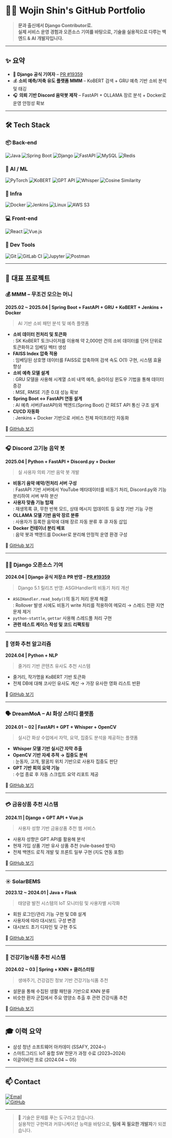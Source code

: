 # 👨‍💻 Wojin Shin's GitHub Portfolio

> **문과 출신에서 Django Contributor로.**  
> **실제 서비스 운영 경험과 오픈소스 기여를 바탕으로, 기술을 실용적으로 다루는 백엔드 & AI 개발자입니다.**

---

## ✨ 요약

- 🧠 **Django 공식 기여자** – [PR #19359](https://github.com/django/django/pull/19359)  
- 💰 **소비 예측/저축 유도 플랫폼 MMM** – KoBERT 검색 + GRU 예측 기반 소비 분석 및 태깅  
- 🎧 **의뢰 기반 Discord 음악봇 제작** – FastAPI + OLLAMA 장르 분석 + Docker로 운영 안정성 확보  

---

## 🛠️ Tech Stack

### 📦 Back-end  
![Java](https://img.shields.io/badge/Java-ED8B00?style=flat&logo=java&logoColor=white)
![Spring Boot](https://img.shields.io/badge/Spring%20Boot-6DB33F?style=flat&logo=spring-boot&logoColor=white)
![Django](https://img.shields.io/badge/Django-092E20?style=flat&logo=django&logoColor=white)
![FastAPI](https://img.shields.io/badge/FastAPI-009688?style=flat&logo=fastapi&logoColor=white)
![MySQL](https://img.shields.io/badge/MySQL-4479A1?style=flat&logo=mysql&logoColor=white)
![Redis](https://img.shields.io/badge/Redis-DC382D?style=flat&logo=redis&logoColor=white)

### 🧠 AI / ML  
![PyTorch](https://img.shields.io/badge/PyTorch-EE4C2C?style=flat&logo=pytorch&logoColor=white)
![KoBERT](https://img.shields.io/badge/KoBERT-%23121011?style=flat&logo=python&logoColor=white)
![GPT API](https://img.shields.io/badge/GPT_API-412991?style=flat&logo=openai&logoColor=white)
![Whisper](https://img.shields.io/badge/Whisper-000000?style=flat&logo=openai&logoColor=white)
![Cosine Similarity](https://img.shields.io/badge/Cosine%20Similarity-%23121011?style=flat&logo=python&logoColor=white)

### 🧱 Infra  
![Docker](https://img.shields.io/badge/Docker-2496ED?style=flat&logo=docker&logoColor=white)
![Jenkins](https://img.shields.io/badge/Jenkins-D24939?style=flat&logo=jenkins&logoColor=white)
![Linux](https://img.shields.io/badge/Linux-FCC624?style=flat&logo=linux&logoColor=black)
![AWS S3](https://img.shields.io/badge/AWS%20S3-569A31?style=flat&logo=amazons3&logoColor=white)

### 💻 Front-end  
![React](https://img.shields.io/badge/React-61DAFB?style=flat&logo=react&logoColor=white)
![Vue.js](https://img.shields.io/badge/Vue.js-4FC08D?style=flat&logo=vue.js&logoColor=white)

### 🧰 Dev Tools  
![Git](https://img.shields.io/badge/Git-F05032?style=flat&logo=git&logoColor=white)
![GitLab CI](https://img.shields.io/badge/GitLab%20CI-FCA121?style=flat&logo=gitlab&logoColor=white)
![Jupyter](https://img.shields.io/badge/Jupyter-F37626?style=flat&logo=jupyter&logoColor=white)
![Postman](https://img.shields.io/badge/Postman-FF6C37?style=flat&logo=postman&logoColor=white)

---

## 💼 대표 프로젝트

### 💰 MMM – 무조건 모으는 머니  
**2025.02 ~ 2025.04 | Spring Boot + FastAPI + GRU + KoBERT + Jenkins + Docker**  
> AI 기반 소비 패턴 분석 및 예측 플랫폼

- **소비 데이터 전처리 및 토큰화**  
  : SK KoBERT 토크나이저를 이용해 약 2,000만 건의 소비 데이터를 단어 단위로 토큰화하고 임베딩 벡터 생성  
- **FAISS Index 압축 적용**  
  : 임베딩된 상호명 데이터를 FAISS로 압축하여 검색 속도 O(1) 구현, 시스템 효율 향상  
- **소비 예측 모델 설계**  
  : GRU 모델을 사용해 시계열 소비 내역 예측, 슬라이싱 윈도우 기법을 통해 데이터 증강  
  : MSE, RMSE 기준 0.대 성능 확보  
- **Spring Boot ↔ FastAPI 연동 설계**  
  : AI 예측 서버(FastAPI)와 백엔드(Spring Boot) 간 REST API 통신 구조 설계  
- **CI/CD 자동화**  
  : Jenkins + Docker 기반으로 서비스 전체 파이프라인 자동화

🔗 [GitHub 보기](https://github.com/zebra0345/MMM)

---

### 🎧 Discord 고기능 음악 봇  
**2025.04 | Python + FastAPI + Discord.py + Docker**  
> 실 사용자 의뢰 기반 음악 봇 개발

- **비동기 음악 예약/전처리 서버 구성**  
  : FastAPI 기반 서버에서 YouTube 메타데이터를 비동기 처리, Discord.py와 기능 분리하여 서버 부하 분산  
- **사용자 맞춤 기능 탑재**  
  : 재생목록 큐, 무한 반복 모드, 상태 메시지 업데이트 등 요청 기반 기능 구현  
- **OLLAMA 모델 기반 음악 장르 분류**  
  : 사용자가 등록한 음악에 대해 장르 자동 분류 후 큐 자동 삽입  
- **Docker 컨테이너 분리 배포**  
  : 음악 봇과 백엔드를 Docker로 분리해 안정적 운영 환경 구성

🔗 [GitHub 보기](https://github.com/zebra0345/bot_sample.git)

---

### 🧑‍💻 Django 오픈소스 기여  
**2024.04 | Django 공식 저장소 PR 반영 – [PR #19359](https://github.com/django/django/pull/19359)**  
> Django 5.1 릴리즈 반영: ASGIHandler의 비동기 처리 개선

- `ASGIHandler.read_body()`의 동기 처리 문제 해결  
  : Rollover 발생 시에도 비동기 write 처리를 적용하여 메모리 → 스레드 전환 지연 문제 제거  
- `python-stattle`, `gettar` 사용해 스레드풀 처리 구현  
- **관련 테스트 케이스 작성 및 코드 리팩토링**

---

### 🎥 영화 추천 알고리즘  
**2024.04 | Python + NLP**  
> 줄거리 기반 콘텐츠 유사도 추천 시스템

- 줄거리, 작가명을 KoBERT 기반 토큰화  
- 전체 DB에 대해 코사인 유사도 계산 → 가장 유사한 영화 리스트 반환

🔗 [GitHub 보기](https://github.com/zebra0345/movie.git)

---

### 🗣 DreamMoA – AI 화상 스터디 플랫폼  
**2024.01 ~ 02 | FastAPI + GPT + Whisper + OpenCV**  
> 실시간 화상 수업에서 자막, 요약, 집중도 분석을 제공하는 플랫폼

- **Whisper 모델 기반 실시간 자막 추출**  
- **OpenCV 기반 자세 추적 → 집중도 분석**  
  : 눈동자, 고개, 팔꿈치 위치 기반으로 사용자 집중도 판단  
- **GPT 기반 회의 요약 기능**  
  : 수업 종료 후 자동 스크립트 요약 리포트 제공

🔗 [GitHub 보기](https://github.com/zebra0345/dream_project)

---

### 💳 금융상품 추천 시스템  
**2024.11 | Django + GPT API + Vue.js**  
> 사용자 성향 기반 금융상품 추천 웹 서비스

- 사용자 성향은 GPT API를 활용해 분석  
- 현재 가입 상품 기반 유사 상품 추천 (rule-based 방식)  
- 전체 백엔드 로직 개발 및 프론트 일부 구현 (지도 연동 포함)

🔗 [GitHub 보기](https://github.com/zebra0345/finSetProject)

---

### ☀️ SolarBEMS  
**2023.12 ~ 2024.01 | Java + Flask**  
> 태양광 발전 시스템의 IoT 모니터링 및 사용자별 시각화

- 회원 로그인/관리 기능 구현 및 DB 설계  
- 사용자에 따라 대시보드 구성 변경  
- 대시보드 초기 디자인 및 구현 주도

🔗 [GitHub 보기](https://github.com/2023-SMHRD-KDT-IOT-4/SolarBEMS)

---

### 💊 건강기능식품 추천 시스템  
**2024.02 ~ 03 | Spring + KNN + 클러스터링**  
> 생애주기, 건강검진 정보 기반 건강기능식품 추천

- 설문을 통해 수집된 생활 패턴을 기반으로 KNN 분류  
- 비슷한 환자 군집에서 주요 영양소 추출 후 관련 건강식품 추천

🔗 [GitHub 보기](https://github.com/2023-SMHRD-KDT-IOT-4/yeahaRepo)

---

## 🎓 이력 요약

- 삼성 청년 소프트웨어 아카데미 (SSAFY, 2024~)  
- 스마트그리드 IoT 융합 SW 전문가 과정 수료 (2023~2024)  
- 이글이비전 프로 (2024.04 ~ 05)

---

## 📫 Contact

[![Email](https://img.shields.io/badge/zebra0345@naver.com-D14836?style=flat&logo=gmail&logoColor=white)](mailto:zebra0345@naver.com)  
[![GitHub](https://img.shields.io/badge/GitHub-zebra0345-181717?style=flat&logo=github)](https://github.com/zebra0345)

---

> 💬 기술은 문제를 푸는 도구라고 믿습니다.  
> 실용적인 구현력과 커뮤니케이션 능력을 바탕으로, **팀에 꼭 필요한 개발자**가 되겠습니다.

